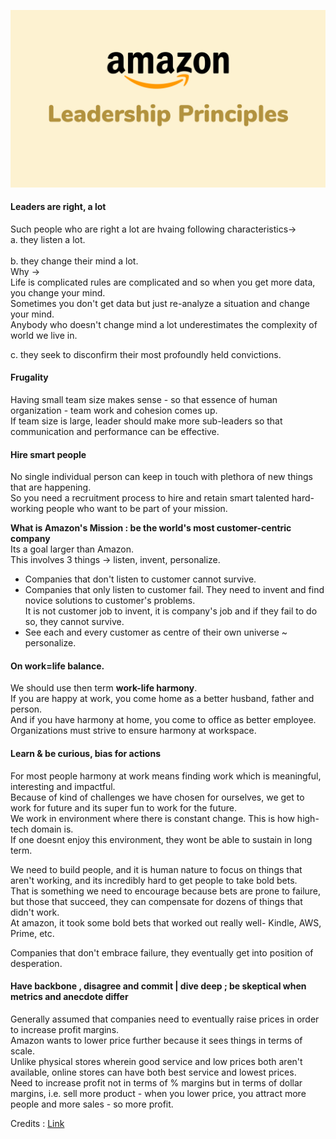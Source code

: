 
![](images/amazon.png)<br>

#### Leaders are right, a lot
Such people who are right a lot are hvaing following characteristics-> <br>
a. they listen a lot. <br>
 <br>
b. they change their mind a lot. <br>
Why -> <br>
Life is complicated rules are complicated and so when you get more data, you change your mind. <br>
Sometimes you don't get data but just re-analyze a situation and change your mind. <br>
Anybody who doesn't change mind a lot underestimates the complexity of world we live in. <br>

c. they seek to disconfirm their most profoundly held convictions. <br>


#### Frugality
Having small team size makes sense - so that essence of human organization - team work and cohesion comes up. <br>
If team size is large, leader should make more sub-leaders so that communication and performance can be effective. <br>


#### Hire smart people
No single individual person can keep in touch with plethora of new things that are happening. <br>
So you need a recruitment process to hire and retain smart talented hard-working people who want to be part of your mission. <br>

**What is Amazon's Mission : be the world's most customer-centric company** <br>
Its a goal larger than Amazon. <br>
This involves 3 things -> listen, invent, personalize. <br>
- Companies that don't listen to customer cannot survive. <br>
- Companies that only listen to customer fail. They need to invent and find novice solutions to customer's problems. <br>
    It is not customer job to invent, it is company's job and if they fail to do so, they cannot survive. <br>
- See each and every customer as centre of their own universe ~ personalize. <br>

#### On work=life balance.
We should use then term **work-life harmony**. <br>
If you are happy at work, you come home as a better husband, father and person. <br>
And if you have harmony at home, you come to office as better employee. <br>
Organizations must strive to ensure harmony at workspace. <br>

#### Learn & be curious, bias for actions
For most people harmony at work means finding work which is meaningful, interesting and impactful. <br>
Because of kind of challenges we have chosen for ourselves, we get to work for future and its super fun to work for the future. <br>
We work in environment where there is constant change. This is how high-tech domain is. <br>
If one doesnt enjoy this environment, they wont be able to sustain in long term. <br>

We need to build people, and it is human nature to focus on things that aren't working, and its incredibly hard to get people to take bold bets. <br>
That is something we need to  encourage because bets are prone to failure, but those that succeed, they can compensate for dozens of things that didn't work. <br>
At amazon, it took some bold bets that worked out really well- Kindle, AWS, Prime, etc. <br>

Companies that don't embrace failure, they eventually get into position of desperation. <br>

####  Have backbone , disagree and commit | dive deep ; be skeptical when metrics and anecdote differ
Generally assumed that companies need to eventually raise prices in order to increase profit margins. <br>
Amazon wants to lower price further because it sees things in terms of scale.  <br>
Unlike physical stores wherein good service and low prices both aren't available, online stores can have both best service and lowest prices. <br>
Need to increase profit not in terms of % margins but in terms of dollar margins, i.e. sell more product - when you lower price, you attract more people and more sales - so more profit. <br>

Credits : [Link](https://www.youtube.com/watch?v=B-xdfQv3I1k) 